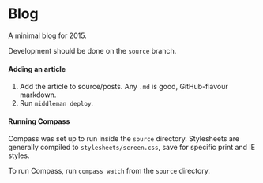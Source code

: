 Blog
==

A minimal blog for 2015.

Development should be done on the `source` branch.

#### Adding an article

1. Add the article to source/posts. Any `.md` is good, GitHub-flavour markdown.
2. Run `middleman deploy`.

#### Running Compass

Compass was set up to run inside the `source` directory. Stylesheets are generally compiled to `stylesheets/screen.css`, save for specific print and IE styles.

To run Compass, run `compass watch` from the `source` directory.
